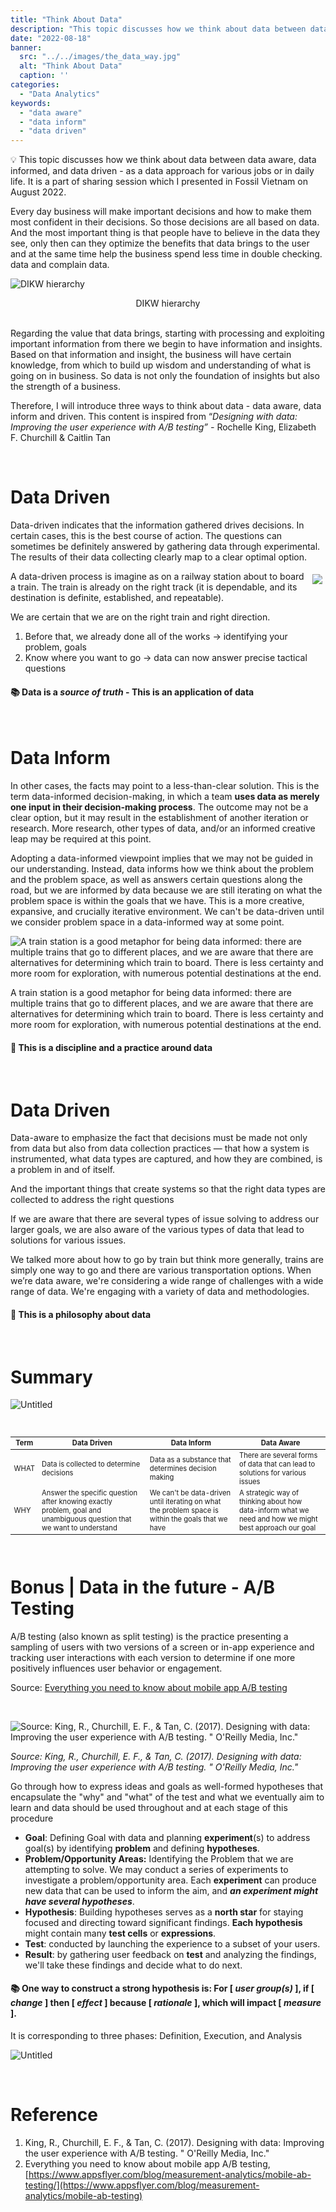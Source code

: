 ```yaml
---
title: "Think About Data"
description: "This topic discusses how we think about data between data aware, data informed, and data driven - as a data strategy for various jobs or in daily life. It is a part of sharing session which I presented in Fossil Vietnam on August 2022."
date: "2022-08-18"
banner:
  src: "../../images/the_data_way.jpg"
  alt: "Think About Data"
  caption: ''
categories:
  - "Data Analytics"
keywords:
  - "data aware"
  - "data inform"
  - "data driven"
---
```



<aside>

💡 This topic discusses how we think about data between data aware, data informed, and data driven - as a data approach for various jobs or in daily life. It is a part of sharing session which I presented in Fossil Vietnam on August 2022.

</aside>

Every day business will make important decisions and how to make them most confident in their decisions. So those decisions are all based on data. And the most important thing is that people have to believe in the data they see, only then can they optimize the benefits that data brings to the user and at the same time help the business spend less time in double checking. data and complain data.

![DIKW hierarchy](resource/Untitled.png)
<div align="center">DIKW hierarchy </div>

<br>

Regarding the value that data brings, starting with processing and exploiting important information from there we begin to have information and insights. Based on that information and insight, the business will have certain knowledge, from which to build up wisdom and understanding of what is going on in business. So data is not only the foundation of insights but also the strength of a business.

Therefore, I will introduce three ways to think about data - data aware, data inform and driven. This content is inspired from “*Designing with data: Improving the user experience with A/B testing” -* Rochelle King, Elizabeth F. Churchill & Caitlin Tan

<br>

# Data Driven

Data-driven indicates that the information gathered drives decisions. In certain cases, this is the best course of action. The  questions can sometimes be definitely answered by gathering data through experimental. The results of their data collecting clearly map to a clear optimal option.


<section>
    <img src="resource/Untitled1.png" style="max-width: 100px; float: right; padding: 5px" />
    <p></p>
    <p>
    A data-driven process is imagine as on a railway station about to board a train. The train is already on the right track (it is dependable, and its destination is definite, established, and repeatable).
    </p>
    We are certain that we are on the right train and right direction. 
    <p>
      <ol role="list">
        	<li>Before that, we already done all of the works → identifying your problem, goals</li>
          <li>Know where you want to go → data can now answer precise tactical questions</li>
      </ol>
    </p>
</section>

<aside>

#### 📚 Data is a *source of truth* - This is **an application** of data

</aside>

<br>

# Data Inform

In other cases, the facts may point to a less-than-clear solution. This is the term data-informed decision-making, in which a team **uses data as merely one input in their decision-making process**.
The outcome may not be a clear option, but it may result in the establishment of another iteration or research. More research, other types of data, and/or an informed creative leap may be required at this point. 

Adopting a data-informed viewpoint implies that we may not be guided in our understanding. Instead, data informs how we think about the problem and the problem space, as well as answers certain questions along the road, but we are informed by data because we are still iterating on what the problem space is within the goals that we have. This is a more creative, expansive, and crucially iterative environment. We can't be data-driven until we consider problem space in a data-informed way at some point.

![A train station is a good metaphor for being data informed: there are multiple trains that go to different places, and we are aware that there are alternatives for determining which train to board. There is less certainty and more room for exploration, with numerous potential destinations at the end.](resource/Untitled2.png)

A train station is a good metaphor for being data informed: there are multiple trains that go to different places, and we are aware that there are alternatives for determining which train to board. There is less certainty and more room for exploration, with numerous potential destinations at the end.

<aside>

#### 📎 This is a **discipline and a practice** around data

</aside>

<br>

# Data Driven


Data-aware to emphasize the fact that decisions must be made not only from data but also from data collection practices — that how a system is instrumented, what data types are captured, and how they are combined, is a  problem in and of itself.

And the important things that create systems so that the right data types are collected to address the right questions

If we are aware that there are several types of issue solving to address our larger goals, we are also aware of the various types of data that lead to solutions for various issues.

We talked more about how to go by train but think more generally, trains are simply one way to go and there are various transportation options. When we’re data aware, we're considering a wide range of challenges with a wide range of data. We're engaging with a variety of data and methodologies.

<aside>

#### 📖 This is a **philosophy** about data

</aside>

<br>

# Summary

![Untitled](resource/Untitled4.png)

<br>


<table style="font-size: 0.8em">
   <thead>
      <tr>
         <th>Term</th>
         <th>Data Driven</th>
         <th>Data Inform</th>
         <th>Data Aware</th>
      </tr>
   </thead>
   <tbody>
      <tr>
         <td>WHAT</td>
         <td>Data is collected to determine decisions</td>
         <td>Data as a substance that determines decision making</td>
         <td>There are several forms of data that can lead to solutions for various issues</td>
      </tr>
      <tr>
         <td>WHY</td>
         <td>Answer the specific question after knowing exactly problem, goal and unambiguous question that we want to understand</td>
         <td>We can't be data-driven until iterating on what the problem space is within the goals that we have</td>
         <td>A strategic way of thinking about how data-inform what we need and how we might best approach our goal</td>
      </tr>
   </tbody>
</table>

<br>

# Bonus | Data in the future - A/B Testing

A/B testing (also known as split testing) is the practice presenting a sampling of users with two versions of a screen or in-app experience and tracking user interactions with each version to determine if one more positively influences user behavior or engagement.

Source: [Everything you need to know about mobile app A/B testing](https://www.appsflyer.com/blog/measurement-analytics/mobile-ab-testing/)

<br>

![*Source: King, R., Churchill, E. F., & Tan, C. (2017). Designing with data: Improving the user experience with A/B testing. " O'Reilly Media, Inc."*](resource/Untitled5.png)

*Source: King, R., Churchill, E. F., & Tan, C. (2017). Designing with data: Improving the user experience with A/B testing. " O'Reilly Media, Inc."*

Go through how to express ideas and goals as well-formed hypotheses that encapsulate the "why" and "what" of the test and what we eventually aim to learn and data should be used throughout and at each stage of this procedure

- **Goal**: Defining Goal with data and planning **experiment**(s) to address goal(s) by identifying **problem** and defining **hypotheses**.
- **Problem/Opportunity Areas:** Identifying the Problem that we are attempting to solve. We may conduct a series of experiments to investigate a problem/opportunity area. Each **experiment** can produce new data that can be used to inform the aim, and ***an experiment might have several hypotheses***.
- **Hypothesis**: Building hypotheses serves as a **north star** for staying focused and directing toward significant findings. **Each hypothesis** might contain many **test cells** or **expressions**.
- **Test**: conducted by launching the experience to a subset of your users.
- **Result**: by gathering user feedback on **test** and analyzing the findings, we'll take these findings and decide what to do next.

<aside>

#### 📚 One way to construct a strong hypothesis is: For [ *user group(s)* ], if [ *change* ] then [ *effect* ] because [ *rationale* ], which will impact [ *measure* ].

</aside>

It is corresponding to three phases: Definition, Execution, and Analysis

![Untitled](resource/Untitled6.png)

<br>

# Reference

1. King, R., Churchill, E. F., & Tan, C. (2017). Designing with data: Improving the user experience with A/B testing. " O'Reilly Media, Inc."
2. Everything you need to know about mobile app A/B testing,[https://www.appsflyer.com/blog/measurement-analytics/mobile-ab-testing/](https://www.appsflyer.com/blog/measurement-analytics/mobile-ab-testing)

